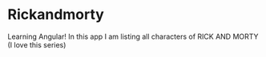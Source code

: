 # Rickandmorty

Learning Angular!
In this app I am listing all characters of RICK AND MORTY (I love this series)
